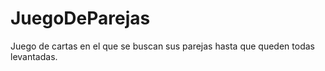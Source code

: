# JuegoDeParejas
Juego de cartas en el que se buscan sus parejas hasta que queden todas levantadas.
